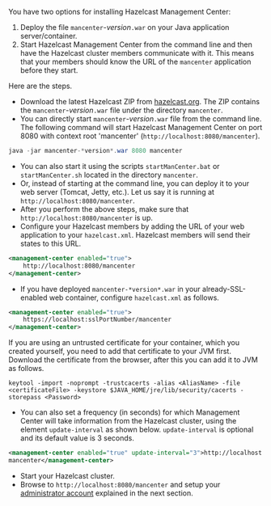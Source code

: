 
You have two options for installing Hazelcast Management Center:

1. Deploy the file `mancenter`-*version*`.war` on your Java application server/container.
2. Start Hazelcast Management Center from the command line and then have the Hazelcast cluster members communicate with it. This means that your members should know the URL of the `mancenter` application before they start.

Here are the steps.

- Download the latest Hazelcast ZIP from <a href="http://www.hazelcast.org/download/" target="_blank">hazelcast.org</a>. The ZIP contains the `mancenter`-*version*`.war` file under the directory `mancenter`.
- You can directly start `mancenter`-*version*`.war` file from the command line. The following command will start Hazelcast Management Center on port 8080 with context root 'mancenter' (`http://localhost:8080/mancenter`).

```java
java -jar mancenter-*version*.war 8080 mancenter
```

- You can also start it using the scripts `startManCenter.bat` or `startManCenter.sh` located in the directory `mancenter`.
- Or, instead of starting at the command line, you can deploy it to your web server (Tomcat, Jetty, etc.). Let us say it is running at `http://localhost:8080/mancenter`.
- After you perform the above steps, make sure that `http://localhost:8080/mancenter` is up.
- Configure your Hazelcast members by adding the URL of your web application to your `hazelcast.xml`. Hazelcast members will send their states to this URL.

```xml
<management-center enabled="true">
    http://localhost:8080/mancenter
</management-center>
```

- If you have deployed `mancenter-*version*.war` in your already-SSL-enabled web container, configure `hazelcast.xml` as follows.

```xml
<management-center enabled="true">
    https://localhost:sslPortNumber/mancenter
</management-center>
```

If you are using an untrusted certificate for your container, which you created yourself, you need to add that certificate to your JVM first. Download the certificate from the browser, after this you can add it to JVM as follows.

`keytool -import -noprompt -trustcacerts -alias <AliasName> -file <certificateFile> -keystore $JAVA_HOME/jre/lib/security/cacerts -storepass <Password>`

- You can also set a frequency (in seconds) for which Management Center will take information from the Hazelcast cluster, using the element `update-interval` as shown below. `update-interval` is optional and its default value is 3 seconds.

```xml
<management-center enabled="true" update-interval="3">http://localhost:8080/
mancenter</management-center>
```


- Start your Hazelcast cluster.
- Browse to `http://localhost:8080/mancenter` and setup your [administrator account](01_Getting_Started.md) explained in the next section.


